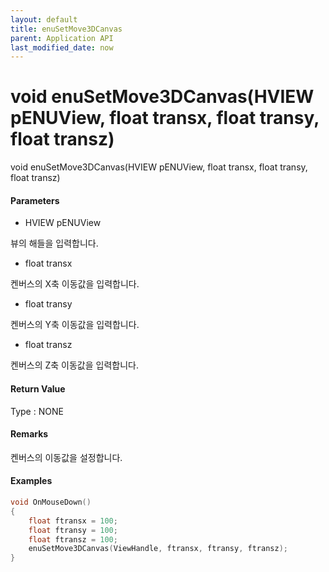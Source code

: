 ```yaml
---
layout: default
title: enuSetMove3DCanvas
parent: Application API
last_modified_date: now
---
```

# void enuSetMove3DCanvas\(HVIEW pENUView, float transx, float transy, float transz\)

void enuSetMove3DCanvas\(HVIEW pENUView, float transx, float transy, float transz\)

#### Parameters

* HVIEW pENUView

뷰의 해들을 입력합니다.

* float transx

켄버스의 X축 이동값을 입력합니다.

* float transy

켄버스의 Y축 이동값을 입력합니다.

* float transz

켄버스의 Z축 이동값을 입력합니다.

#### Return Value

Type : NONE

#### Remarks

켄버스의 이동값을 설정합니다.

#### Examples

```cpp
void OnMouseDown()
{
    float ftransx = 100;
    float ftransy = 100;
    float ftransz = 100;    
    enuSetMove3DCanvas(ViewHandle, ftransx, ftransy, ftransz);
}
```



